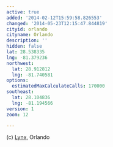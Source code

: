 ```yaml
---
active: true
added: '2014-02-12T15:59:58.826553'
changed: '2014-05-23T12:15:47.844819'
cityid: orlando
cityname: Orlando
description: ''
hidden: false
lat: 28.538335
lng: -81.379236
northwest:
  lat: 28.912812
  lng: -81.740581
options:
  estimatedMaxCalculateCalls: 170000
southeast:
  lat: 28.104836
  lng: -81.194566
version: 1
zoom: 12

---
```


(c) [Lynx](http://www.golynx.com/lynxmap/DataDownload/index.htm), Orlando
